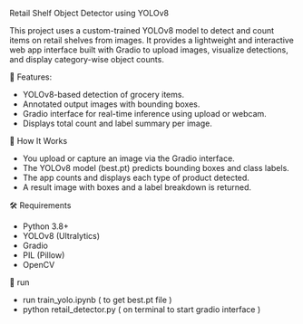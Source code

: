 Retail Shelf Object Detector using YOLOv8

This project uses a custom-trained YOLOv8 model to detect and count items on retail shelves from images. It provides a lightweight and interactive web app interface built with Gradio to upload images, visualize detections, and display category-wise object counts.

🚀 Features:
- YOLOv8-based detection of grocery items.
- Annotated output images with bounding boxes.
- Gradio interface for real-time inference using upload or webcam.
- Displays total count and label summary per image.
  
🧠 How It Works
- You upload or capture an image via the Gradio interface.
- The YOLOv8 model (best.pt) predicts bounding boxes and class labels.
- The app counts and displays each type of product detected.
- A result image with boxes and a label breakdown is returned.
  
🛠️ Requirements
- Python 3.8+
- YOLOv8 (Ultralytics)
- Gradio
- PIL (Pillow)
- OpenCV
  
📂 run
- run train_yolo.ipynb ( to get best.pt file )
- python retail_detector.py ( on terminal to start gradio interface )
